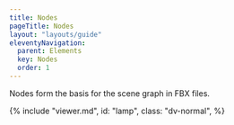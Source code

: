```yaml
---
title: Nodes
pageTitle: Nodes
layout: "layouts/guide"
eleventyNavigation:
  parent: Elements
  key: Nodes
  order: 1
---
```


Nodes form the basis for the scene graph in FBX files.

<div class="doc-viewer doc-viewer-tall">
<div data-dv-popout id="container-lamp" class="dv-inline">
<div class="dv-top">
{% include "viewer.md",
  id: "lamp",
  class: "dv-normal",
%}
</div>
</div>
</div>

<script>
viewerDescs["lamp"] = {
    scene: "/static/models/lamp.fbx",
    camera: {"yaw":-305.90381493505913,"pitch":18.233766233766076,"distance":6.176932629506754,"offset":{"x":0.6376895853405128,"y":1.627634482859347,"z":0.24936775827133878}},
    outliner: {
        includeRoot: true,
    },
    props: {
        show: true,
    },
    selectedElement: 9,
    selectedNode: 9,
    widgetScale: 0.5,
}
</script>
